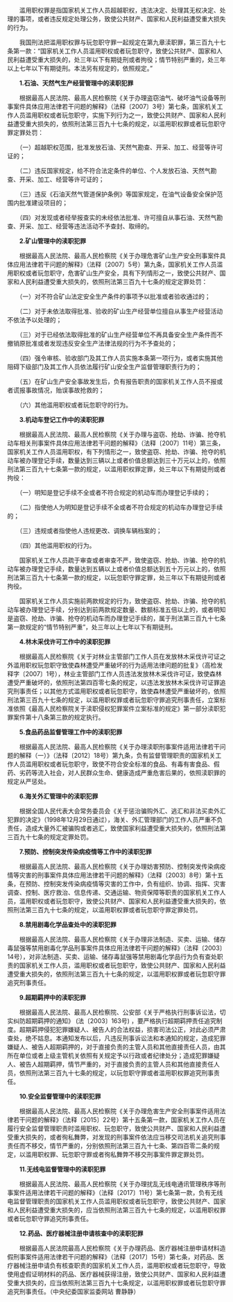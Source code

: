 　　滥用职权罪是指国家机关工作人员超越职权，违法决定、处理其无权决定、处理的事项，或者违反规定处理公务，致使公共财产、国家和人民利益遭受重大损失的行为。

　　我国刑法把滥用职权罪与玩忽职守罪一起规定在第九章渎职罪，第三百九十七条第一款：“国家机关工作人员滥用职权或者玩忽职守，致使公共财产、国家和人民利益遭受重大损失的，处三年以下有期徒刑或者拘役；情节特别严重的，处三年以上七年以下有期徒刑。本法另有规定的，依照规定。”

　　**1.石油、天然气生产经营管理中的渎职犯罪**

　　根据最高人民法院、最高人民检察院《关于办理盗窃油气、破坏油气设备等刑事案件具体应用法律若干问题的解释》（法释〔2007〕3号）第七条，国家机关工作人员滥用职权或者玩忽职守，实施下列行为之一，致使公共财产、国家和人民利益遭受重大损失的，依照刑法第三百九十七条的规定，以滥用职权罪或者玩忽职守罪定罪处罚：

　　（一）超越职权范围，批准发放石油、天然气勘查、开采、加工、经营等许可证的；

　　（二）违反国家规定，给不符合法定条件的单位、个人发放石油、天然气勘查、开采、加工、经营等许可证的；

　　（三）违反《石油天然气管道保护条例》等国家规定，在油气设备安全保护范围内批准建设项目的；

　　（四）对发现或者经举报查实的未经依法批准、许可擅自从事石油、天然气勘查、开采、加工、经营等违法活动不予查封、取缔的。

　　**2.矿山管理中的渎职犯罪**

　　根据最高人民法院、最高人民检察院《关于办理危害矿山生产安全刑事案件具体应用法律若干问题的解释》（法释〔2007〕5号）第九条，国家机关工作人员滥用职权或者玩忽职守，危害矿山生产安全，具有下列情形之一，致使公共财产、国家和人民利益遭受重大损失的，依照刑法第三百九十七条的规定定罪处罚：

　　（一）对不符合矿山法定安全生产条件的事项予以批准或者验收通过的；

　　（二）对于未依法取得批准、验收的矿山生产经营单位擅自从事生产经营活动不依法予以处理的；

　　（三）对于已经依法取得批准的矿山生产经营单位不再具备安全生产条件而不撤销原批准或者发现违反安全生产法律法规的行为不予查处的；

　　（四）强令审核、验收部门及其工作人员实施本条第一项行为，或者实施其他阻碍下级部门及其工作人员依法履行矿山安全生产监督管理职责行为的；

　　（五）在矿山生产安全事故发生后，负有报告职责的国家机关工作人员不报或者谎报事故情况，贻误事故抢救的；

　　（六）其他滥用职权或者玩忽职守的行为。

　　**3.机动车登记工作中的渎职犯罪**

　　根据最高人民法院、最高人民检察院《关于办理与盗窃、抢劫、诈骗、抢夺机动车相关刑事案件具体应用法律若干问题的解释》（法释〔2007〕11号）第三条，国家机关工作人员滥用职权，有下列情形之一，致使盗窃、抢劫、诈骗、抢夺的机动车被办理登记手续，数量达到三辆以上或者价值总额达到三十万元以上的，依照刑法第三百九十七条第一款的规定，以滥用职权罪定罪，处三年以下有期徒刑或者拘役：

　　（一）明知是登记手续不全或者不符合规定的机动车而办理登记手续的；

　　（二）指使他人为明知是登记手续不全或者不符合规定的机动车办理登记手续的；

　　（三）违规或者指使他人违规更改、调换车辆档案的；

　　（四）其他滥用职权的行为。

　　国家机关工作人员疏于审查或者审查不严，致使盗窃、抢劫、诈骗、抢夺的机动车被办理登记手续，数量达到五辆以上或者价值总额达到五十万元以上的，依照刑法第三百九十七条第一款的规定，以玩忽职守罪定罪，处三年以下有期徒刑或者拘役。

　　国家机关工作人员实施前两款规定的行为，致使盗窃、抢劫、诈骗、抢夺的机动车被办理登记手续，分别达到前两款规定数量、数额标准五倍以上的，或者明知是盗窃、抢劫、诈骗、抢夺的机动车而办理登记手续的，属于刑法第三百九十七条第一款规定的“情节特别严重”，处三年以上七年以下有期徒刑。

　　**4.林木采伐许可工作中的渎职犯罪**

　　根据最高人民检察院《关于对林业主管部门工作人员在发放林木采伐许可证之外滥用职权玩忽职守致使森林遭受严重破坏的行为适用法律问题的批复》（高检发释字〔2007〕1号），林业主管部门工作人员违法发放林木采伐许可证，致使森林遭受严重破坏的，依照刑法第四百零七条的规定，以违法发放林木采伐许可证罪追究刑事责任；以其他方式滥用职权或者玩忽职守，致使森林遭受严重破坏的，依照刑法第三百九十七条的规定，以滥用职权罪或者玩忽职守罪追究刑事责任，立案标准依照《最高人民检察院关于渎职侵权犯罪案件立案标准的规定》第一部分渎职犯罪案件第十八条第三款的规定执行。

　　**5.食品药品监督管理工作中的渎职犯罪**

　　根据最高人民法院、最高人民检察院《关于办理渎职刑事案件适用法律若干问题的解释（一）》（法释〔2012〕18号）第九条，负有监督管理职责的国家机关工作人员滥用职权或者玩忽职守，致使不符合安全标准的食品、有毒有害食品、假药、劣药等流入社会，对人民群众生命、健康造成严重危害后果的，依照渎职罪的规定从严惩处。

　　**6.海关外汇管理中的渎职犯罪**

　　根据全国人民代表大会常务委员会《关于惩治骗购外汇、逃汇和非法买卖外汇犯罪的决定》（1998年12月29日通过），海关、外汇管理部门的工作人员严重不负责任，造成大量外汇被骗购或者逃汇，致使国家利益遭受重大损失的，依照刑法第三百九十七条的规定定罪处罚。

　　**7.预防、控制突发传染病疫情等工作中的渎职犯罪**

　　根据最高人民法院、最高人民检察院《关于办理妨害预防、控制突发传染病疫情等灾害的刑事案件具体应用法律若干问题的解释》（法释〔2003〕8号）第十五条，在预防、控制突发传染病疫情等灾害的工作中，负有组织、协调、指挥、灾害调查、控制、医疗救治、信息传递、交通运输、物资保障等职责的国家机关工作人员，滥用职权或者玩忽职守，致使公共财产、国家和人民利益遭受重大损失的，依照刑法第三百九十七条的规定，以滥用职权罪或者玩忽职守罪定罪处罚。

　　**8.禁用剧毒化学品查处中的渎职犯罪**

　　根据最高人民法院、最高人民检察院《关于办理非法制造、买卖、运输、储存毒鼠强等禁用剧毒化学品刑事案件具体应用法律若干问题的解释》（法释〔2003〕14号），对非法制造、买卖、运输、储存毒鼠强等禁用剧毒化学品行为负有查处职责的国家机关工作人员，滥用职权或者玩忽职守，致使公共财产、国家和人民利益遭受重大损失的，依照刑法第三百九十七条的规定，以滥用职权罪或者玩忽职守罪追究刑事责任。

　　**9.超期羁押中的渎职犯罪**

　　根据最高人民法院、最高人民检察院、公安部《关于严格执行刑事诉讼法，切实纠防超期羁押的通知》 (法〔2003〕163号) ，要严格执行超期羁押责任追究制度。超期羁押侵犯犯罪嫌疑人、被告人的合法权益，损害司法公正，对此必须严肃查处，绝不姑息。本通知发布以后，凡违反刑事诉讼法和本通知的规定，造成犯罪嫌疑人、被告人超期羁押的，对于直接负责的主管人员和其他直接责任人员，由其所在单位或者上级主管机关依照有关规定予以行政或者纪律处分；造成犯罪嫌疑人、被告人超期羁押，情节严重的，对于直接负责的主管人员和其他直接责任人员，依照刑法第三百九十七条的规定，以玩忽职守罪或者滥用职权罪追究刑事责任。

　　**10.安全监督管理中的渎职犯罪**

　　根据最高人民法院、最高人民检察院《关于办理危害生产安全刑事案件适用法律若干问题的解释》（法释〔2015〕22号）第十五条第一款，国家机关工作人员在履行安全监督管理职责时滥用职权、玩忽职守，致使公共财产、国家和人民利益遭受重大损失的，或者徇私舞弊，对发现的刑事案件依法应当移交司法机关追究刑事责任而不移交，情节严重的，分别依照刑法第三百九十七条、第四百零二条的规定，以滥用职权罪、玩忽职守罪或者徇私舞弊不移交刑事案件罪定罪处罚。

　　**11.无线电监督管理中的渎职犯罪**

　　根据最高人民法院、最高人民检察院《关于办理扰乱无线电通讯管理秩序等刑事案件适用法律若干问题的解释》（法释〔2017〕11号）第七条第一款，负有无线电监督管理职责的国家机关工作人员滥用职权或者玩忽职守，致使公共财产、国家和人民利益遭受重大损失的，应当依照刑法第三百九十七条的规定，以滥用职权罪或者玩忽职守罪追究刑事责任。

　　**12.药品、医疗器械注册申请核查中的渎职犯罪**

　　根据最高人民法院最高人民检察院《关于办理药品、医疗器械注册申请材料造假刑事案件适用法律若干问题的解释》（法释〔2017〕15号）第七条，对药品、医疗器械注册申请负有核查职责的国家机关工作人员，滥用职权或者玩忽职守，导致使用虚假证明材料的药品、医疗器械获得注册，致使公共财产、国家和人民利益遭受重大损失的，应当依照刑法第三百九十七条规定，以滥用职权罪或者玩忽职守罪追究刑事责任。（中央纪委国家监委网站 曹静静）